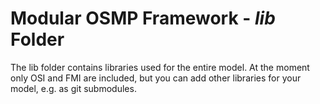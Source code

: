 # Modular OSMP Framework - *lib* Folder

The lib folder contains libraries used for the entire model. At the moment only OSI and FMI are included, but you can add other libraries for your model, e.g. as git submodules.
